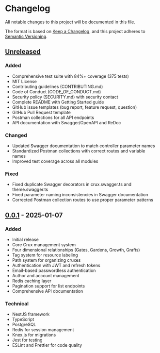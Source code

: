 # Changelog

All notable changes to this project will be documented in this file.

The format is based on [Keep a Changelog](https://keepachangelog.com/en/1.0.0/),
and this project adheres to [Semantic Versioning](https://semver.org/spec/v2.0.0.html).

## [Unreleased]

### Added
- Comprehensive test suite with 84%+ coverage (375 tests)
- MIT License
- Contributing guidelines (CONTRIBUTING.md)
- Code of Conduct (CODE_OF_CONDUCT.md)
- Security policy (SECURITY.md) with security contact
- Complete README with Getting Started guide
- GitHub issue templates (bug report, feature request, question)
- GitHub Pull Request template
- Postman collections for all API endpoints
- API documentation with Swagger/OpenAPI and ReDoc

### Changed
- Updated Swagger documentation to match controller parameter names
- Standardized Postman collections with correct routes and variable names
- Improved test coverage across all modules

### Fixed
- Fixed duplicate Swagger decorators in crux.swagger.ts and theme.swagger.ts
- Fixed parameter naming inconsistencies in Swagger documentation
- Corrected Postman collection routes to use proper parameter patterns

## [0.0.1] - 2025-01-07

### Added
- Initial release
- Core Crux management system
- Four dimensional relationships (Gates, Gardens, Growth, Grafts)
- Tag system for resource labeling
- Path system for organizing cruxes
- Authentication with JWT and refresh tokens
- Email-based passwordless authentication
- Author and account management
- Redis caching layer
- Pagination support for list endpoints
- Comprehensive API documentation

### Technical
- NestJS framework
- TypeScript
- PostgreSQL
- Redis for session management
- Knex.js for migrations
- Jest for testing
- ESLint and Prettier for code quality

[Unreleased]: https://github.com/CruxGarden/api/compare/v0.0.1...HEAD
[0.0.1]: https://github.com/CruxGarden/api/releases/tag/v0.0.1
